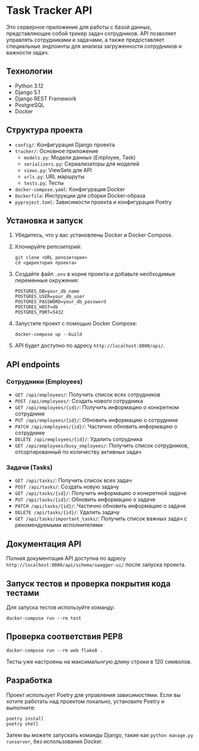 # Task Tracker API

Это серверное приложение для работы с базой данных, представляющее собой трекер задач сотрудников. API позволяет управлять сотрудниками и задачами, а также предоставляет специальные эндпоинты для анализа загруженности сотрудников и важности задач.

## Технологии

- Python 3.12
- Django 5.1
- Django REST Framework
- PostgreSQL
- Docker

## Структура проекта

- `config/`: Конфигурация Django проекта
- `tracker/`: Основное приложение
  - `models.py`: Модели данных (Employee, Task)
  - `serializers.py`: Сериализаторы для моделей
  - `views.py`: ViewSets для API
  - `urls.py`: URL маршруты
  - `tests.py`: Тесты
- `docker-compose.yaml`: Конфигурация Docker
- `Dockerfile`: Инструкции для сборки Docker-образа
- `pyproject.toml`: Зависимости проекта и конфигурация Poetry

## Установка и запуск

1. Убедитесь, что у вас установлены Docker и Docker Compose.
2. Клонируйте репозиторий:

   ```
   git clone <URL репозитория>
   cd <директория проекта>
   ```
3. Создайте файл `.env` в корне проекта и добавьте необходимые переменные окружения:

   ```
   POSTGRES_DB=your_db_name
   POSTGRES_USER=your_db_user
   POSTGRES_PASSWORD=your_db_password
   POSTGRES_HOST=db
   POSTGRES_PORT=5432
   ```
4. Запустите проект с помощью Docker Compose:

   ```
   docker-compose up --build
   ```
5. API будет доступно по адресу `http://localhost:8000/api/`.

## API endpoints

### Сотрудники (Employees)

- `GET /api/employees/`: Получить список всех сотрудников
- `POST /api/employees/`: Создать нового сотрудника
- `GET /api/employees/{id}/`: Получить информацию о конкретном сотруднике
- `PUT /api/employees/{id}/`: Обновить информацию о сотруднике
- `PATCH /api/employees/{id}/`: Частично обновить информацию о сотруднике
- `DELETE /api/employees/{id}/`: Удалить сотрудника
- `GET /api/employees/busy_employees/`: Получить список сотрудников, отсортированный по количеству активных задач

### Задачи (Tasks)

- `GET /api/tasks/`: Получить список всех задач
- `POST /api/tasks/`: Создать новую задачу
- `GET /api/tasks/{id}/`: Получить информацию о конкретной задаче
- `PUT /api/tasks/{id}/`: Обновить информацию о задаче
- `PATCH /api/tasks/{id}/`: Частично обновить информацию о задаче
- `DELETE /api/tasks/{id}/`: Удалить задачу
- `GET /api/tasks/important_tasks/`: Получить список важных задач с рекомендуемыми исполнителями

## Документация API

Полная документация API доступна по адресу `http://localhost:8000/api/schema/swagger-ui/` после запуска проекта.

## Запуск тестов и проверка покрытия кода тестами

Для запуска тестов используйте команду:

```
docker-compose run --rm test
```

## Проверка соответствия PEP8

```
docker-compose run --rm web flake8 .
```

Тесты уже настроены на максимальнгую длину строки в 120 символов.

## Разработка

Проект использует Poetry для управления зависимостями. Если вы хотите работать над проектом локально, установите Poetry и выполните:

```
poetry install
poetry shell
```

Затем вы можете запускать команды Django, такие как `python manage.py runserver`, без использования Docker.
